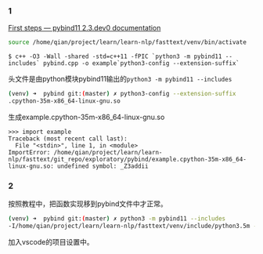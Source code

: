 ### 1
[First steps — pybind11 2.3.dev0 documentation](https://pybind11.readthedocs.io/en/master/basics.html)

```bash
source /home/qian/project/learn/learn-nlp/fasttext/venv/bin/activate
```
```
$ c++ -O3 -Wall -shared -std=c++11 -fPIC `python3 -m pybind11 --includes` pybind.cpp -o example`python3-config --extension-suffix`
```

头文件是由python模块pybind11输出的`python3 -m pybind11 --includes`

```bash
(venv) ➜  pybind git:(master) ✗ python3-config --extension-suffix
.cpython-35m-x86_64-linux-gnu.so
```

生成example.cpython-35m-x86_64-linux-gnu.so

```
>>> import example
Traceback (most recent call last):
  File "<stdin>", line 1, in <module>
ImportError: /home/qian/project/learn/learn-nlp/fasttext/git_repo/exploratory/pybind/example.cpython-35m-x86_64-linux-gnu.so: undefined symbol: _Z3addii
```

### 2

按照教程中，把函数实现移到pybind文件中才正常。

```bash
(venv) ➜  pybind git:(master) ✗ python3 -m pybind11 --includes
-I/home/qian/project/learn/learn-nlp/fasttext/venv/include/python3.5m -I/home/qian/project/learn/learn-nlp/fasttext/venv/include/site/python3.5
```

加入vscode的项目设置中。
